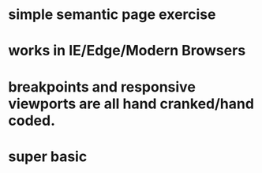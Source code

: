# simple semantic page exercise

# works in IE/Edge/Modern Browsers

# breakpoints and responsive viewports are all hand cranked/hand coded.

# super basic 




 